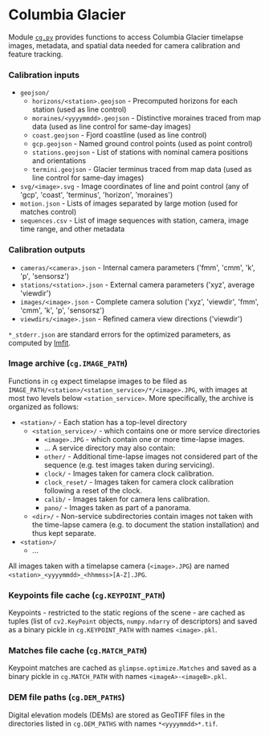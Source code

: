 # Columbia Glacier

Module [`cg.py`](cg.py) provides functions to access Columbia Glacier timelapse images, metadata, and spatial data needed for camera calibration and feature tracking.

### Calibration inputs

- `geojson/`
  - `horizons/<station>.geojson` - Precomputed horizons for each station (used as line control)
  - `moraines/<yyyymmdd>.geojson` - Distinctive moraines traced from map data (used as line control for same-day images)
  - `coast.geojson` - Fjord coastline (used as line control)
  - `gcp.geojson` - Named ground control points (used as point control)
  - `stations.geojson` - List of stations with nominal camera positions and orientations
  - `termini.geojson` - Glacier terminus traced from map data (used as line control for same-day images)
- `svg/<image>.svg` - Image coordinates of line and point control (any of 'gcp', 'coast', 'terminus', 'horizon', 'moraines')
- `motion.json` - Lists of images separated by large motion (used for matches control)
- `sequences.csv` - List of image sequences with station, camera, image time range, and other metadata

### Calibration outputs

- `cameras/<camera>.json` - Internal camera parameters ('fmm', 'cmm', 'k', 'p', 'sensorsz')
- `stations/<station>.json` - External camera parameters ('xyz', average 'viewdir')
- `images/<image>.json` - Complete camera solution ('xyz', 'viewdir', 'fmm', 'cmm', 'k', 'p', 'sensorsz')
- `viewdirs/<image>.json` - Refined camera view directions ('viewdir')

`*_stderr.json` are standard errors for the optimized parameters, as computed by [lmfit](https://lmfit.github.io/lmfit-py/parameters.html?highlight=stderr#lmfit.parameter.Parameter.stderr).

### Image archive (`cg.IMAGE_PATH`)

Functions in `cg` expect timelapse images to be filed as `IMAGE_PATH/<station>/<station_service>/*/<image>.JPG`, with images at most two levels below `<station_service>`. More specifically, the archive is organized as follows:

- `<station>/` - Each station has a top-level directory
  - `<station_service>/` - which contains one or more service directories
    - `<image>.JPG` - which contain one or more time-lapse images.
    - ...
    A service directory may also contain:
    - `other/` - Additional time-lapse images not considered part of the sequence (e.g. test images taken during servicing).
    - `clock/` - Images taken for camera clock calibration.
    - `clock_reset/` - Images taken for camera clock calibration following a reset of the clock.
    - `calib/` - Images taken for camera lens calibration.
    - `pano/` - Images taken as part of a panorama.
  - `<dir>/` - Non-service subdirectories contain images not taken with the time-lapse camera (e.g. to document the station installation) and thus kept separate.
- `<station>/`
  - ...

All images taken with a timelapse camera (`<image>.JPG`) are named `<station>_<yyyymmdd>_<hhmmss>[A-Z].JPG`.

### Keypoints file cache (`cg.KEYPOINT_PATH`)

Keypoints - restricted to the static regions of the scene - are cached as tuples (list of `cv2.KeyPoint` objects, `numpy.ndarry` of descriptors) and saved as a binary pickle in `cg.KEYPOINT_PATH` with names `<image>.pkl`.

### Matches file cache (`cg.MATCH_PATH`)

Keypoint matches are cached as `glimpse.optimize.Matches` and saved as a binary pickle in `cg.MATCH_PATH` with names `<imageA>-<imageB>.pkl`.

### DEM file paths (`cg.DEM_PATHS`)

Digital elevation models (DEMs) are stored as GeoTIFF files in the directories listed in `cg.DEM_PATHS` with names `*<yyyymmdd>*.tif`.
